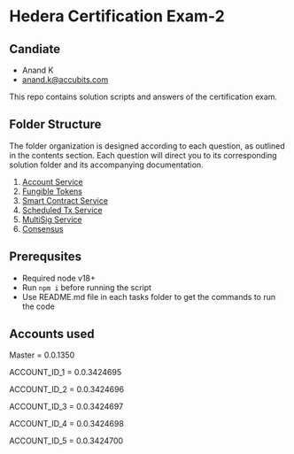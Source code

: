 # Hedera Certification Exam-2

## Candiate
- Anand K
- anand.k@accubits.com
  
This repo contains solution scripts and answers of the certification exam.

## Folder Structure

The folder organization is designed according to each question, as outlined in the contents section. 
Each question will direct you to its corresponding solution folder and its accompanying documentation.

  1. [Account Service](./1.AccountService/README.md)
  2. [Fungible Tokens](./2.FungibleToken/README.md)
  3. [Smart Contract Service](./3.Smart-Contract-Service/README.md)
  4. [Scheduled Tx Service](./4.SchedulerTx/README.md)
  5. [MultiSig Service](./5.MultiSignature/README.md)
  6. [Consensus](./6.ConsensusServices/README.md)

## Prerequsites

 - Required node v18+
 - Run `npm i` before running the script
 - Use README.md file in each tasks folder to get the commands to run the code

## Accounts used

Master = 0.0.1350

ACCOUNT_ID_1 = 0.0.3424695

ACCOUNT_ID_2 = 0.0.3424696

ACCOUNT_ID_3 = 0.0.3424697

ACCOUNT_ID_4 = 0.0.3424698

ACCOUNT_ID_5 = 0.0.3424700
